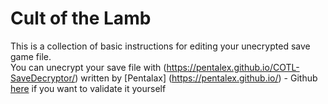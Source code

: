 # Cult of the Lamb

This is a collection of basic instructions for editing your unecrypted save game file.  
You can unecrypt your save file with (https://pentalex.github.io/COTL-SaveDecryptor/) written by [Pentalax] (https://pentalex.github.io/) - Github [here](https://github.com/Pentalex/COTL-SaveDecryptor) if you want to validate it yourself
